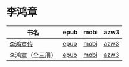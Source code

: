 # 李鸿章

| 书名 | epub | mobi | azw3 |
| --- | --- | --- | --- |
| [李鸿章传](http://ct.dalanmei.com/f/31084289-571773308-d0373b) | [epub](http://ct.dalanmei.com/f/31084289-571773308-d0373b) | [mobi](http://ct.dalanmei.com/f/31084289-571495315-dceea8) | [azw3](http://ct.dalanmei.com/f/31084289-571869681-7ef8b6) |
| [李鸿章（全三册）](http://ct.dalanmei.com/f/31084289-571773548-aff3f8) | [epub](http://ct.dalanmei.com/f/31084289-571773548-aff3f8) | [mobi](http://ct.dalanmei.com/f/31084289-571495372-cfaa38) | [azw3](http://ct.dalanmei.com/f/31084289-571869770-8f5328) |
